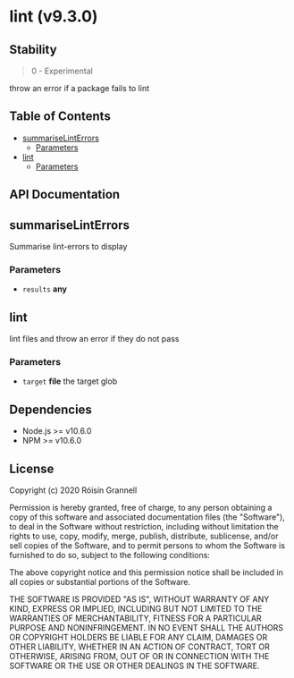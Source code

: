 
# lint (v9.3.0)

## Stability

> 0 - Experimental

throw an error if a package fails to lint



## Table of Contents

- [summariseLintErrors](#summariselinterrors)
  * [Parameters](#parameters)
- [lint](#lint)
  * [Parameters](#parameters-1)

## API Documentation

<!-- Generated by documentation.js. Update this documentation by updating the source code. -->

## summariseLintErrors

Summarise lint-errors to display

### Parameters

-   `results` **any** 

## lint

lint files and throw an error if they do not pass

### Parameters

-   `target` **file** the target glob


## Dependencies

- Node.js >= v10.6.0
- NPM >= v10.6.0

## License

Copyright (c) 2020 Róisín Grannell

Permission is hereby granted, free of charge, to any person obtaining a copy of this software and associated documentation files (the "Software"), to deal in the Software without restriction, including without limitation the rights to use, copy, modify, merge, publish, distribute, sublicense, and/or sell copies of the Software, and to permit persons to whom the Software is furnished to do so, subject to the following conditions:

The above copyright notice and this permission notice shall be included in all copies or substantial portions of the Software.

THE SOFTWARE IS PROVIDED "AS IS", WITHOUT WARRANTY OF ANY KIND, EXPRESS OR IMPLIED, INCLUDING BUT NOT LIMITED TO THE WARRANTIES OF MERCHANTABILITY, FITNESS FOR A PARTICULAR PURPOSE AND NONINFRINGEMENT. IN NO EVENT SHALL THE AUTHORS OR COPYRIGHT HOLDERS BE LIABLE FOR ANY CLAIM, DAMAGES OR OTHER LIABILITY, WHETHER IN AN ACTION OF CONTRACT, TORT OR OTHERWISE, ARISING FROM, OUT OF OR IN CONNECTION WITH THE SOFTWARE OR THE USE OR OTHER DEALINGS IN THE SOFTWARE.
